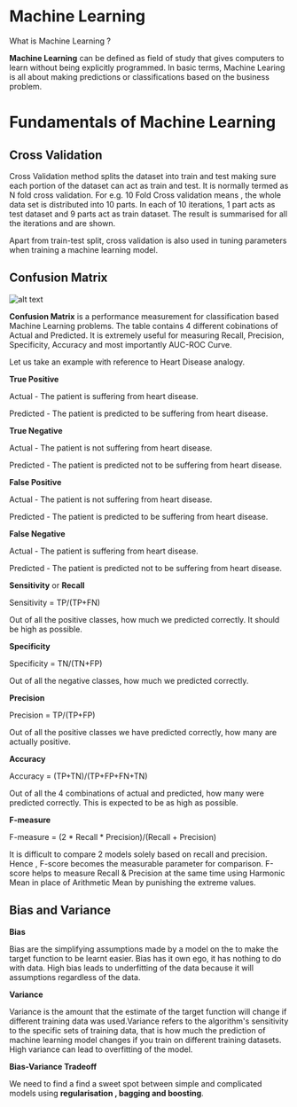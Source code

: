 # Machine Learning

What is Machine Learning ?

**Machine Learning** can be defined as field of study that gives computers to learn without being explicitly programmed. In basic terms, Machine Learing is all about making predictions or classifications based on the business problem.

# Fundamentals of Machine Learning
## Cross Validation

Cross Validation method splits the dataset into train and test making sure each portion of the dataset can act as train and test. It is normally termed as N fold cross validation. For e.g. 10 Fold Cross validation means , the whole data set is distributed into 10 parts. In each of 10 iterations, 1 part acts as test dataset and 9 parts act as train dataset. The result is summarised for all the iterations and are shown.

Apart from train-test split, cross validation is also used in tuning parameters when training a machine learning model.

## Confusion Matrix

![alt text](https://miro.medium.com/max/712/1*Z54JgbS4DUwWSknhDCvNTQ.png)

**Confusion Matrix** is a performance measurement for classification based Machine Learning problems. The table contains 4 different cobinations of Actual and Predicted.
It is extremely useful for measuring Recall, Precision, Specificity, Accuracy and most importantly AUC-ROC Curve.

Let us take an example with reference to  Heart Disease analogy.

**True Positive** 

Actual - The patient is suffering from heart disease.

Predicted - The patient is predicted to be suffering from heart disease.

**True Negative** 

Actual - The patient is not suffering from heart disease.

Predicted - The patient is predicted not to be suffering from heart disease.

**False Positive** 

Actual - The patient is not suffering from heart disease.

Predicted - The patient is predicted to be suffering from heart disease.

**False Negative** 

Actual - The patient is suffering from heart disease.

Predicted - The patient is predicted not to be suffering from heart disease.

**Sensitivity** or **Recall**

Sensitivity = TP/(TP+FN)

Out of all the positive classes, how much we predicted correctly. It should be high as possible.

**Specificity**

Specificity = TN/(TN+FP)

Out of all the negative classes, how much we predicted correctly.

**Precision**

Precision = TP/(TP+FP)

Out of all the positive classes we have predicted correctly, how many are actually positive.

**Accuracy**

Accuracy = (TP+TN)/(TP+FP+FN+TN)

Out of all the 4 combinations of actual and predicted, how many were predicted correctly. This is expected to be as high as possible.

**F-measure**

F-measure = (2 * Recall * Precision)/(Recall + Precision)

It is difficult to compare 2 models solely based on recall and precision. Hence , F-score becomes the measurable parameter for comparison. F-score helps to measure Recall & Precision at the same time using Harmonic Mean in place of Arithmetic Mean by punishing the extreme values.

## Bias and Variance

**Bias** 

Bias are the simplifying assumptions made by a model on the to make the target function to be learnt easier. Bias has it own ego, it has nothing to do with data. High bias leads to underfitting of the data because it will assumptions regardless of the data.

**Variance** 

Variance is the amount that the estimate of the target function will change if different training data was used.Variance refers to the  algorithm's sensitivity to the specific sets of training data, that is how much the prediction of machine learning model changes if you train on different training datasets. High variance can lead to overfitting of the model.

**Bias-Variance Tradeoff**

We need to find a find a sweet spot between simple and complicated models using **regularisation , bagging and boosting**.



